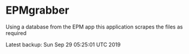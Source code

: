 # EPMgrabber
Using a database from the EPM app this application scrapes the files as required


Latest backup: Sun Sep 29 05:25:01 UTC 2019
